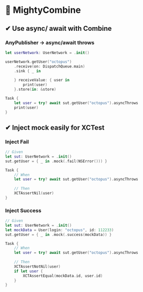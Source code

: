 # 💪 MightyCombine

## ✔ Use async/ await with Combine
### AnyPublisher -> async/await throws
```swift 
let userNetwork: UserNetwork = .init()

userNetwork.getUser("octopus")
    .receive(on: DispatchQueue.main)
    .sink { _ in
        
    } receiveValue: { user in
        print(user)
    }.store(in: &store)

Task {
    let user = try? await sut.getUser("octopus").asyncThrows
    print(user)
}
```

## ✔ Inject mock easily for XCTest
### Inject Fail
```swift
// Given
let sut: UserNetwork = .init()
sut.getUser = { _ in .mock(.fail(NSError())) }

Task {
    // When
    let user = try? await sut.getUser("octopus").asyncThrows
    
    // Then
    XCTAssertNil(user)
}
```

### Inject Success
```swift 
// Given
let sut: UserNetwork = .init()
let mockData = User(login: "octopus", id: 112233)
sut.getUser = { _ in .mock(.success(mockData)) }

Task {
    // When
    let user = try? await sut.getUser("octopus").asyncThrows
    
    // Then
    XCTAssertNotNil(user)
    if let user {
        XCTAssertEqual(mockData.id, user.id)
    }
}
```
